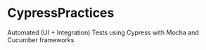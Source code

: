 # CypressPractices
Automated (UI + Integration) Tests using Cypress with Mocha and Cucumber frameworks
